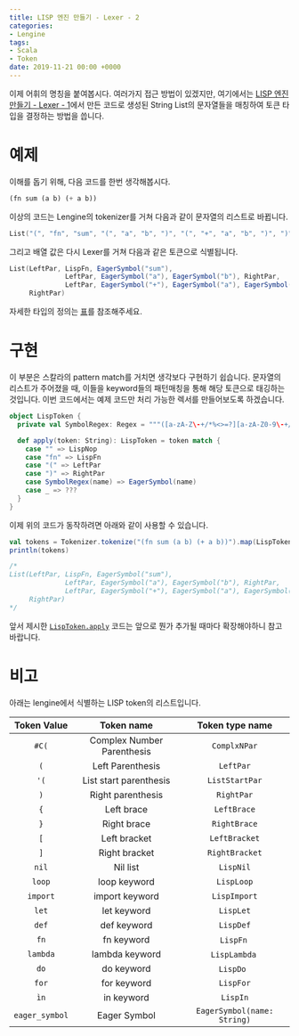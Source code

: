 ```yaml
---
title: LISP 엔진 만들기 - Lexer - 2
categories:
- Lengine
tags:
- Scala
- Token
date: 2019-11-21 00:00 +0000
---
```

이제 어휘의 명칭을 붙여봅시다. 여러가지 접근 방법이 있겠지만, 여기에서는 [LISP 엔진 만들기 - Lexer - 1](https://blog.gyeongmin.co/lengine/2019-11-20/lisp-engine-lexer-1/)에서 만든 코드로 생성된 String List의 문자열들을 매칭하여 토큰 타입을 결정하는 방법을 씁니다.

# 예제

이해를 돕기 위해, 다음 코드를 한번 생각해봅시다.

```lisp
(fn sum (a b) (+ a b))
```

이상의 코드는 Lengine의 tokenizer를 거쳐 다음과 같이 문자열의 리스트로 바뀝니다.

```scala
List("(", "fn", "sum", "(", "a", "b", ")", "(", "+", "a", "b", ")", ")")
```

그리고 배열 값은 다시 Lexer를 거쳐 다음과 같은 토큰으로 식별됩니다.

```scala
List(LeftPar, LispFn, EagerSymbol("sum"),
              LeftPar, EagerSymbol("a"), EagerSymbol("b"), RightPar,
              LeftPar, EagerSymbol("+"), EagerSymbol("a"), EagerSymbol("b"), RightPar,
     RightPar)
```

자세한 타입의 정의는 [표](#token-tables)를 참조해주세요.

# 구현

이 부분은 스칼라의 pattern match를 거치면 생각보다 구현하기 쉽습니다. 문자열의 리스트가 주어졌을 때, 이들을 keyword들의 패턴매칭을 통해 해당 토큰으로 태깅하는 것입니다.
이번 코드에서는 예제 코드만 처리 가능한 렉서를 만들어보도록 하겠습니다.

<a id="lisp-token"></a>

```scala
object LispToken {
  private val SymbolRegex: Regex = """([a-zA-Z\-+/*%<>=?][a-zA-Z0-9\-+/*%<>=?]*\*?)""".r

  def apply(token: String): LispToken = token match {
    case "" => LispNop
    case "fn" => LispFn
    case "(" => LeftPar
    case ")" => RightPar
    case SymbolRegex(name) => EagerSymbol(name)
    case _ => ???
  }
}
```

이제 위의 코드가 동작하려면 아래와 같이 사용할 수 있습니다.

```scala
val tokens = Tokenizer.tokenize("(fn sum (a b) (+ a b))").map(LispToken.apply)
println(tokens)

/*
List(LeftPar, LispFn, EagerSymbol("sum"),
              LeftPar, EagerSymbol("a"), EagerSymbol("b"), RightPar,
              LeftPar, EagerSymbol("+"), EagerSymbol("a"), EagerSymbol("b"), RightPar,
     RightPar)
*/
```

앞서 제시한 [```LispToken.apply```](#lisp-token) 코드는 앞으로 뭔가 추가될 때마다 확장해야하니 참고 바랍니다.

# 비고 

아래는 lengine에서 식별하는 LISP token의 리스트입니다.

<a id="token-tables"></a>

| Token Value        | Token name                 | Token type name                 |
|:------------------:|:--------------------------:|:-------------------------------:|
| ```#C(```          | Complex Number Parenthesis | ```ComplxNPar```                |
| ```(```            | Left Parenthesis           | ```LeftPar```                   |
| ```'(```           | List start parenthesis     | ```ListStartPar```              |
| ```)```            | Right parenthesis          | ```RightPar```                  |
| ```{```            | Left brace                 | ```LeftBrace```                 |
| ```}```            | Right brace                | ```RightBrace```                |
| ```[```            | Left bracket               | ```LeftBracket```               |
| ```]```            | Right bracket              | ```RightBracket```              |
| ```nil```          | Nil list                   | ```LispNil```                   |
| ```loop```         | loop keyword               | ```LispLoop```                  |
| ```import```       | import keyword             | ```LispImport```                |
| ```let```          | let keyword                | ```LispLet```                   |
| ```def```          | def keyword                | ```LispDef```                   |
| ```fn```           | fn keyword                 | ```LispFn```                    |
| ```lambda```       | lambda keyword             | ```LispLambda```                |
| ```do```           | do keyword                 | ```LispDo```                    |
| ```for```          | for keyword                | ```LispFor```                   |
| ```ìn```           | in keyword                 | ```LispIn```                    |
| ```eager_symbol``` | Eager Symbol               | ```EagerSymbol(name: String)``` |